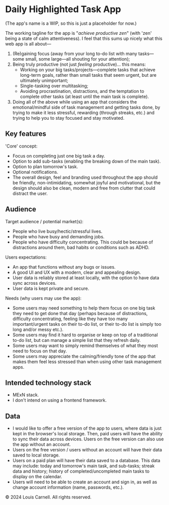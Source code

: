 # Daily Highlighted Task App
(The app's name is a WIP, so this is just a placeholder for now.)

The working tagline for the app is "*achieve productive zen*" (with 'zen' being a state of calm attentiveness). I feel that this sums up nicely what this web app is all about—
1. (Re)gaining focus (away from your long to-do list with many tasks—some small, some large—all shouting for your attention);
2. Being truly productive (not just *feeling* productive)... this means:
    - Working on your big tasks/projects—complete tasks that achieve long-term goals, rather than small tasks that seem urgent, but are ultimately unimportant;
    - Single-tasking over multitasking;
    - Avoiding procrastination, distractions, and the temptation to complete other tasks (at least until the main task is complete). 
3. Doing all of the above while using an app that considers the emotional/mindful side of task management and getting tasks done, by trying to make it less stressful, rewarding (through streaks, etc.) and trying to help you to stay focused and stay motivated.     

## Key features
'Core' concept:
- Focus on completing just one big task a day.
- Option to add sub-tasks (enabling the breaking down of the main task).
- Option to plan tomorrow's task.
- Optional notifications.
- The overall design, feel and branding used throughout the app should be friendly, non-intimidating, somewhat joyful and motivational, but the design should also be clean, modern and free from clutter that could distract the user.
    
## Audience
Target audience / potential market(s):
- People who live busy/hectic/stressful lives.
- People who have busy and demanding jobs.
- People who have difficulty concentrating. This could be because of distractions around them, bad habits or conditions such as ADHD.

Users expectations: 
- An app that functions without any bugs or issues.
- A good UI and UX with a modern, clear and appealing design.
- User data is reliably stored at least locally, with the option to have data sync across devices.
- User data is kept private and secure.

Needs (why users may use the app): 
- Some users may need something to help them focus on one big task they need to get done that day (perhaps because of distractions, difficulty concentrating, feeling like they have too many important/urgent tasks on their to-do list, or their to-do list is simply too long and/or messy etc.).
- Some users may find it hard to organise or keep on top of a traditional to-do list, but can manage a simple list that they refresh daily.
- Some users may want to simply remind themselves of what they most need to focus on that day.
- Some users may appreciate the calming/friendly tone of the app that makes them feel less stressed than when using other task management apps.

## Intended technology stack
- MExN stack.
- I don't intend on using a frontend framework. 

## Data
- I would like to offer a free version of the app to users, where data is just kept in the browser's local storage. Then, paid users will have the ability to sync their data across devices. Users on the free version can also use the app without an account. 
- Users on the free version / users without an account will have their data saved to local storage.
- Users on a paid plan will have their data saved to a database. This data may include: today and tomorrow's main task, and sub-tasks; streak data and history; history of completed/uncompleted main tasks to display on the calendar. 
- Users will need to be able to create an account and sign in, as well as change account information (name, passwords, etc.).

© 2024 Louis Carnell. All rights reserved.
